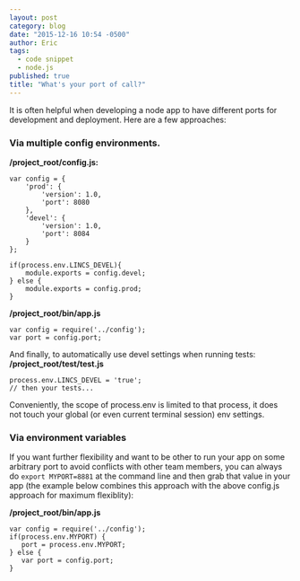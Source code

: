 ```yaml
---
layout: post
category: blog
date: "2015-12-16 10:54 -0500"
author: Eric
tags: 
  - code snippet
  - node.js
published: true
title: "What's your port of call?"
---
```



It is often helpful when developing a node app to have different ports for development and deployment.  Here are a few approaches:

### Via multiple config environments.
**/project_root/config.js:**

```
var config = {
	'prod': {
 	    'version': 1.0,
 	    'port': 8080
	},
	'devel': {
 	    'version': 1.0,
 	    'port': 8084
	}
};

if(process.env.LINCS_DEVEL){
	module.exports = config.devel;
} else {
	module.exports = config.prod;	
}
```

**/project_root/bin/app.js**

```
var config = require('../config');
var port = config.port; 
```

And finally, to automatically use devel settings when running tests:
**/project_root/test/test.js**

```
process.env.LINCS_DEVEL = 'true';
// then your tests...
```

Conveniently, the scope of process.env is limited to that process, it does not touch your global (or even current terminal session) env settings.

### Via environment variables

If you want further flexibility and want to be other to run your app on some arbitrary port to avoid conflicts with other team members, you can always do `export MYPORT=8881` at the command line and then grab that value in your app (the example below combines this approach with the above config.js approach for maximum flexiblity):

**/project_root/bin/app.js**

```
var config = require('../config');
if(process.env.MYPORT) {
   port = process.env.MYPORT;
} else {
   var port = config.port; 
}
```

